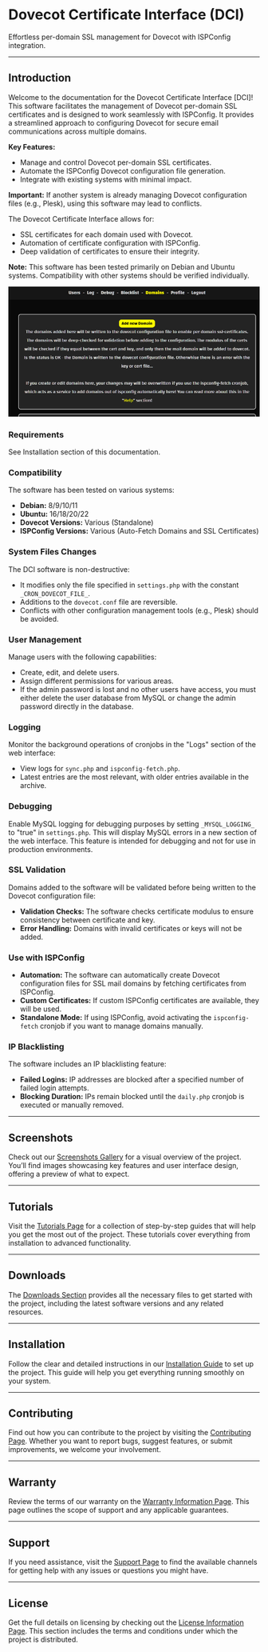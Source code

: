 # Dovecot Certificate Interface (DCI)

Effortless per-domain SSL management for Dovecot with ISPConfig integration.

-----------

## Introduction

Welcome to the documentation for the Dovecot Certificate Interface [DCI]! This software facilitates the management of Dovecot per-domain SSL certificates and is designed to work seamlessly with ISPConfig. It provides a streamlined approach to configuring Dovecot for secure email communications across multiple domains.

**Key Features:**
- Manage and control Dovecot per-domain SSL certificates.
- Automate the ISPConfig Dovecot configuration file generation.
- Integrate with existing systems with minimal impact.

**Important:** If another system is already managing Dovecot configuration files (e.g., Plesk), using this software may lead to conflicts.

The Dovecot Certificate Interface allows for:
- SSL certificates for each domain used with Dovecot.
- Automation of certificate configuration with ISPConfig.
- Deep validation of certificates to ensure their integrity.

**Note:** This software has been tested primarily on Debian and Ubuntu systems. Compatibility with other systems should be verified individually.

![Screenshot](./3.png)

### Requirements

See Installation section of this documentation.

### Compatibility

The software has been tested on various systems:

- **Debian:** 8/9/10/11
- **Ubuntu:** 16/18/20/22
- **Dovecot Versions:** Various (Standalone)
- **ISPConfig Versions:** Various (Auto-Fetch Domains and SSL Certificates)

### System Files Changes

The DCI software is non-destructive:

- It modifies only the file specified in `settings.php` with the constant `_CRON_DOVECOT_FILE_`.
- Additions to the `dovecot.conf` file are reversible.
- Conflicts with other configuration management tools (e.g., Plesk) should be avoided.

### User Management

Manage users with the following capabilities:

- Create, edit, and delete users.
- Assign different permissions for various areas.
- If the admin password is lost and no other users have access, you must either delete the user database from MySQL or change the admin password directly in the database.

### Logging

Monitor the background operations of cronjobs in the "Logs" section of the web interface:

- View logs for `sync.php` and `ispconfig-fetch.php`.
- Latest entries are the most relevant, with older entries available in the archive.

### Debugging

Enable MySQL logging for debugging purposes by setting `_MYSQL_LOGGING_` to "true" in `settings.php`. This will display MySQL errors in a new section of the web interface. This feature is intended for debugging and not for use in production environments.

### SSL Validation

Domains added to the software will be validated before being written to the Dovecot configuration file:

- **Validation Checks:** The software checks certificate modulus to ensure consistency between certificate and key.
- **Error Handling:** Domains with invalid certificates or keys will not be added.

### Use with ISPConfig

- **Automation:** The software can automatically create Dovecot configuration files for SSL mail domains by fetching certificates from ISPConfig.
- **Custom Certificates:** If custom ISPConfig certificates are available, they will be used.
- **Standalone Mode:** If using ISPConfig, avoid activating the `ispconfig-fetch` cronjob if you want to manage domains manually.

### IP Blacklisting

The software includes an IP blacklisting feature:

- **Failed Logins:** IP addresses are blocked after a specified number of failed login attempts.
- **Blocking Duration:** IPs remain blocked until the `daily.php` cronjob is executed or manually removed.

-----------

## Screenshots  
Check out our [Screenshots Gallery](./screenshots.html) for a visual overview of the project. You’ll find images showcasing key features and user interface design, offering a preview of what to expect.

-----------

## Tutorials  
Visit the [Tutorials Page](./tutorials.html) for a collection of step-by-step guides that will help you get the most out of the project. These tutorials cover everything from installation to advanced functionality.

-----------

## Downloads  
The [Downloads Section](./download.html) provides all the necessary files to get started with the project, including the latest software versions and any related resources.

-----------

## Installation  
Follow the clear and detailed instructions in our [Installation Guide](./installation.html) to set up the project. This guide will help you get everything running smoothly on your system.

-----------

## Contributing  
Find out how you can contribute to the project by visiting the [Contributing Page](./contributing.html). Whether you want to report bugs, suggest features, or submit improvements, we welcome your involvement.

-----------

## Warranty  
Review the terms of our warranty on the [Warranty Information Page](./warranty.html). This page outlines the scope of support and any applicable guarantees.

-----------

## Support  
If you need assistance, visit the [Support Page](./support.html) to find the available channels for getting help with any issues or questions you might have.

-----------

## License  
Get the full details on licensing by checking out the [License Information Page](./license.html). This section includes the terms and conditions under which the project is distributed.